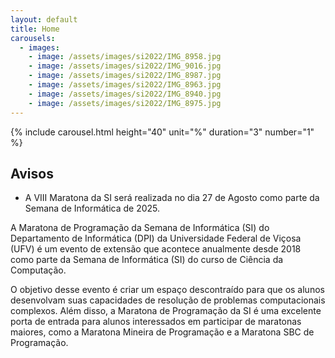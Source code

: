 ```yaml
---
layout: default
title: Home
carousels:
  - images: 
    - image: /assets/images/si2022/IMG_8958.jpg
    - image: /assets/images/si2022/IMG_9016.jpg
    - image: /assets/images/si2022/IMG_8987.jpg
    - image: /assets/images/si2022/IMG_8963.jpg
    - image: /assets/images/si2022/IMG_8940.jpg
    - image: /assets/images/si2022/IMG_8975.jpg
---
```


<!-- ## O que é a Maratona da SI? -->

{% include carousel.html height="40" unit="%" duration="3" number="1" %}

<div class="announcement-board" markdown="1">

## Avisos

<!-- - **As inscrições para a VIII Maratona da SI estarão abertas em breve!** -->
- A VIII Maratona da SI será realizada no dia 27 de Agosto como parte da Semana de Informática de 2025.

</div>

<!-- ## Objetivo -->

A Maratona de Programação da Semana de Informática (SI) do Departamento de Informática (DPI) da Universidade Federal de Viçosa (UFV) é um evento de extensão que acontece anualmente desde 2018 como parte da Semana de Informática (SI) do curso de Ciência da Computação.

O objetivo desse evento é criar um espaço descontraído para que os alunos desenvolvam suas capacidades de resolução de problemas computacionais complexos. Além disso, a Maratona de Programação da SI é uma excelente porta de entrada para alunos interessados em participar de maratonas maiores, como a Maratona Mineira de Programação e a Maratona SBC de Programação.
